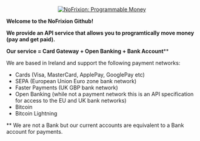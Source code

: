 <p align="center">
<a href="https://nofrixion.com"><img src="https://user-images.githubusercontent.com/197660/229800592-f9e58ffe-9037-463f-a40f-cc3d9e35c7b3.png" alt="NoFrixion: Programmable Money"></a>
</p>

**Welcome to the NoFrixion Github!**

**We provide an API service that allows you to programtically move money (pay and get paid).**

**Our service = Card Gateway + Open Banking + Bank Account****

We are based in Ireland and support the following payment networks:

- Cards (Visa, MasterCard, ApplePay, GooglePay etc)
- SEPA (European Union Euro zone bank network)
- Faster Payments (UK GBP bank network)
- Open Banking (while not a payment network this is an API specification for access to the EU and UK bank networks)
- Bitcoin
- Bitcoin Lightning


** We are not a Bank but our current accounts are equivalent to a Bank account for payments.

